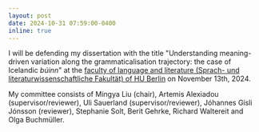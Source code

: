```yaml
---
layout: post
date: 2024-10-31 07:59:00-0400
inline: true
---
```


I will be defending my dissertation with the title "Understanding meaning-driven variation along the grammaticalisation trajectory: the case of Icelandic <i>búinn</i>" at the <a href ="https://fakultaeten.hu-berlin.de/de/sprachlit">faculty of language and literature (Sprach- und literaturwissenschaftliche Fakultät) of HU Berlin</a> on November 13th, 2024. 

My committee consists of Mingya Liu (chair), Artemis Alexiadou (supervisor/reviewer), Uli Sauerland (supervisor/reviewer), Jóhannes Gísli Jónsson (reviewer), Stephanie Solt, Berit Gehrke, Richard Waltereit and Olga Buchmüller. 